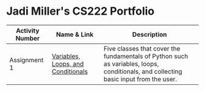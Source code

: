 # Jadi Miller's CS222 Portfolio

| Activity Number | Name & Link | Description |
---------------------|-------|----------|
| Assignment 1 | [Variables, Loops, and Conditionals](https://github.com/jadimiller/CS222-Miller/tree/main/Assignment1) | Five classes that cover the fundamentals of Python such as variables, loops, conditionals, and collecting basic input from the user. |
